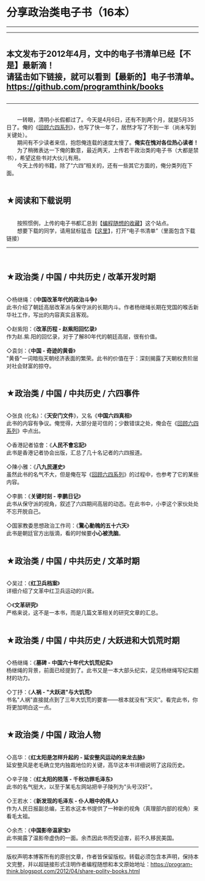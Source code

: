 # 分享政治类电子书（16本） 

-----

<div class="post-body entry-content">
<hr/><span style="font-weight:bold;font-size:150%;"><br/>
本文发布于2012年4月，文中的电子书清单已经【不是】最新滴！<br/>
请猛击如下链接，就可以看到【最新的】电子书清单。<br/>
<a href="https://github.com/programthink/books" target="_blank">https://github.com/programthink/books</a></span><br/>
<a name="more"></a><br/>
<hr/><br/>
　　一转眼，清明小长假都过了。今天是4月6日，还有不到两个月，就是5月35日了。俺的《<a href="../../2011/06/june-fourth-incident-0.md">回顾六四系列</a>》，也写了快一年了，居然才写了不到一半（尚未写到关键处）。<br/>
　　期间有不少读者来信，抱怨俺连载的速度太慢了。<b>俺实在愧对各位热心读者！</b><br/>
　　为了稍微表达一下俺的歉意，最近两天，上传若干政治类的电子书（大都是禁书），希望这些书对大伙儿有用。<br/>
　　今天上传的书籍，除了“六四”相关的，还有一些其它方面的，俺分类列在下面。<br/>
<br/>
<h2>★阅读和下载说明</h2><br/>
　　按照惯例，上传的电子书都汇总到【<a href="https://github.com/programthink/" target="_blank">编程随想的收藏</a>】这个站点。<br/>
　　想要下载的同学，请用鼠标猛击【<a href="https://github.com/programthink/books" target="_blank">这里</a>】，打开“电子书清单”（里面包含下载链接）<br/>
<hr/><br/>
<h2>★政治类 / 中国 / 中共历史 / 改革开发时期</h2><br/>
◇杨继绳：《<b>中国改革年代的政治斗争</b>》<br/>
此书介绍了朝廷高层改革派与保守派的长期内斗。作者杨继绳长期在党国的喉舌新华社工作，写出的内容真实且客观。<br/>
<br/>
◇赵紫阳：《<b>改革历程 - 赵紫阳回忆录</b>》<br/>
作为赵.紫.阳的回忆录，对于了解80年代的朝廷高层，很有价值。<br/>
<br/>
◇袁剑：《<b>中国 - 奇迹的黄昏</b>》<br/>
"黄昏"一词暗指天朝经济表面的繁荣。此书的价值在于：深刻揭露了天朝权贵阶层对社会财富的掠夺。<br/>
<br/>
<h2>★政治类 / 中国 / 中共历史 / 六四事件</h2><br/>
◇张良 (化名)：《<b>天安门文件</b>》，又名《<b>中国六四真相</b>》<br/>
此书的内容有争议。俺觉得，大部分是可信的；少数错误之处，俺会在《<a href="../../2011/06/june-fourth-incident-0.md">回顾六四系列</a>》中点出。<br/>
<br/>
◇香港記者協會：《<b>人民不會忘記</b>》<br/>
此书是香港记者协会出版，汇总了几十名记者的六四报道。<br/>
<br/>
◇陳小雅：《<b>八九民運史</b>》 <br/>
虽然此书的名气不大，但是俺在写《<a href="../../2011/06/june-fourth-incident-0.md">回顾六四系列</a>》的过程中，也参考了它的某些内容。<br/>
<br/>
◇李鹏：《<b>关键时刻 - 李鹏日记</b>》<br/>
此书从保守派的视角，叙述了六四期间高层的动态。在此书中，小李这个家伙处处不忘开脱自己。<br/>
<br/>
◇国家教委思想政治工作司：《<b>驚心動魄的五十六天</b>》<br/>
此书是朝廷官方出版滴，看的时候要<b>小心被洗脑</b>。<br/>
<br/>
<h2>★政治类 / 中国 / 中共历史 / 文革时期</h2><br/>
◇吴过：《<b>红卫兵档案</b>》<br/>
详细介绍了文革中红卫兵运动的兴衰。<br/>
<br/>
◇《<b>文革研究</b>》<br/>
严格来说，这不是一本书，而是几篇文革相关的研究文章的汇总。<br/>
<br/>
<h2>★政治类 / 中国 / 中共历史 / 大跃进和大饥荒时期</h2><br/>
◇杨继绳：《<b>墓碑 - 中国六十年代大饥荒纪实</b>》<br/>
杨继绳的背景，前面已经提到了。此书又是一本大部头纪实，足见杨继绳写纪实题材的功力。<br/>
<br/>
◇丁抒：《<b>人祸 - "大跃进"与大饥荒</b>》<br/>
书名"人祸"直接就点到了三年大饥荒的要害——根本就没有"天灾"。看完此书，你将更加明白这一点。<br/>
<br/>
<h2>★政治类 / 中国 / 政治人物</h2><br/>
◇高华：《<b>红太阳是怎样升起的 - 延安整风运动的来龙去脉</b>》<br/>
延安整风是老毛确立党内独裁地位的关键，高华这本书详细说明了这段历史。<br/>
<br/>
◇辛子陵：《<b>红太阳的陨落 - 千秋功罪毛泽东</b>》<br/>
此书的名气挺大，以至于某毛左网站把辛子陵列为"头号汉奸"。<br/>
<br/>
◇王若水：《<b>新发现的毛泽东 - 仆人眼中的伟人</b>》<br/>
作为人民日报副总编，王若水这本书提供了一种新的视角（真理部内部的视角）来看毛太祖。<br/>
<br/>
◇余杰：《<b>中国影帝温家宝</b>》<br/>
此书揭露了温影帝虚伪的一面。余杰因此书而受迫害，前不久移民美国。
</div>


------------------------------------------------

版权声明本博客所有的原创文章，作者皆保留版权。转载必须包含本声明，保持本文完整，并以超链接形式注明作者编程随想和本文原始地址：https://program-think.blogspot.com/2012/04/share-polity-books.html
